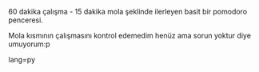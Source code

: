 60 dakika çalışma - 15 dakika mola şeklinde ilerleyen basit bir pomodoro penceresi.

Mola kısmının çalışmasını kontrol edemedim henüz ama sorun yoktur diye umuyorum:p

lang=py
